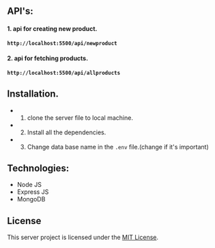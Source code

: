 
## API's:
#### 1. api for creating new product.

**`http://localhost:5500/api/newproduct`**

#### 2. api for fetching products.
**`http://localhost:5500/api/allproducts`**

## Installation.
- 1. clone the server file to local machine.
- 2. Install all the dependencies.
- 3. Change data base name in the `.env` file.(change if it's important)

## Technologies:
- Node JS
- Express JS
- MongoDB

## License

This server project is licensed under the [MIT License](LICENSE).